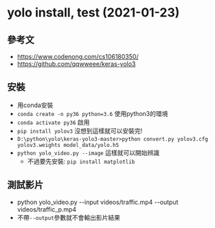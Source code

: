 # yolo install, test (2021-01-23)

## 參考文
- https://www.codenong.com/cs106180350/
- https://github.com/qqwweee/keras-yolo3

## 安裝
- 用conda安裝
- `conda create -n py36 python=3.6` 使用python3的環境
- `conda activate py36` 啟用
- `pip install yolov3` 沒想到這樣就可以安裝完!
- `D:\python\yolo\keras-yolo3-master>python convert.py yolov3.cfg yolov3.weights model_data/yolo.h5`
- `python yolo_video.py --image` 這樣就可以開始辨識
    - 不過要先安裝: `pip install matplotlib`

## 測試影片
- python yolo_video.py --input videos/traffic.mp4 --output videos/traffic_p.mp4
- 不帶`--output`參數就不會輸出影片結果
